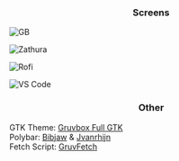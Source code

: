 ### <p align = "center"> Screens </p>
![GB](https://github.com/MujtabaAsim/dots/assets/62666332/d0efe387-1a10-4eae-9188-b5bd81df110d)

![Zathura](https://github.com/MujtabaAsim/dots/assets/62666332/1447124e-c05d-4ff0-b78e-06d997c3db89)

![Rofi](https://github.com/MujtabaAsim/dots/assets/62666332/0e0185fd-db79-4775-854e-43411a704334)

![VS Code](https://github.com/MujtabaAsim/dots/assets/62666332/2f11bd68-6968-435a-b141-22ee4a2b1b72)

### <p align = "center"> Other </p>
GTK Theme: [Gruvbox Full GTK](https://www.pling.com/p/1681313) <br>
Polybar: [Bibjaw](https://github.com/bibjaw99/workstation) & [Jvanrhijn](https://github.com/Jvanrhijn/polybar-spotify/tree/master) <br>
Fetch Script: [GruvFetch](https://github.com/MujtabaAsim/FetchScripts/blob/main/gruvfetch) <br>
